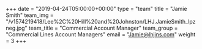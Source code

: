 +++
date = "2019-04-24T05:00:00+00:00"
type = "team"
title = "Jamie Smith"
team_img = "/v1574219418/Lee%2C%20Hill%20and%20Johnston/LHJ.JamieSmith_lpzneg.jpg"
team_title = "Commercial Account Manager"
team_group = "Commercial Lines Account Managers"
email = "Jamie@lhjins.com"
weight = 3
+++